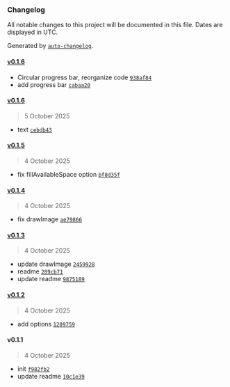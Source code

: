 ### Changelog

All notable changes to this project will be documented in this file. Dates are displayed in UTC.

Generated by [`auto-changelog`](https://github.com/CookPete/auto-changelog).

#### [v0.1.6](https://github.com/matronator/mgine/compare/v0.1.6...v0.1.6)

- Circular progress bar, reorganize code [`938af84`](https://github.com/matronator/mgine/commit/938af845b21ba8279c3c41343039c1fed70f6830)
- add progress bar [`cabaa20`](https://github.com/matronator/mgine/commit/cabaa209171c184ce83332f0ffa42d23fa18f12d)

#### [v0.1.6](https://github.com/matronator/mgine/compare/v0.1.5...v0.1.6)

> 5 October 2025

- text [`cebdb43`](https://github.com/matronator/mgine/commit/cebdb43779d0231ddb5092f1999186aa3849c250)

#### [v0.1.5](https://github.com/matronator/mgine/compare/v0.1.4...v0.1.5)

> 4 October 2025

- fix fillAvailableSpace option [`bf8d35f`](https://github.com/matronator/mgine/commit/bf8d35f8a2eaa38b39e17fbaf5aa9d8a2212ed14)

#### [v0.1.4](https://github.com/matronator/mgine/compare/v0.1.3...v0.1.4)

> 4 October 2025

- fix drawImage [`ae79866`](https://github.com/matronator/mgine/commit/ae79866d3e66a30508c5215893fb829ba41f6134)

#### [v0.1.3](https://github.com/matronator/mgine/compare/v0.1.2...v0.1.3)

> 4 October 2025

- update drawImage [`2459928`](https://github.com/matronator/mgine/commit/245992856ac3ab3200675e26ef74d3ada1297900)
- readme [`289cb71`](https://github.com/matronator/mgine/commit/289cb711fe51ac952c77a8deb8bf9052e00ea006)
- update readme [`9875189`](https://github.com/matronator/mgine/commit/98751890a1af6dd242a3cb1236d37a447a03150a)

#### [v0.1.2](https://github.com/matronator/mgine/compare/v0.1.1...v0.1.2)

> 4 October 2025

- add options [`1209759`](https://github.com/matronator/mgine/commit/120975985d8ea212f60f47fab12119a5b19df1e4)

#### v0.1.1

> 4 October 2025

- init [`f982fb2`](https://github.com/matronator/mgine/commit/f982fb2769a32527c085f2bae8da2a73cb84ebf7)
- update readme [`10c1e39`](https://github.com/matronator/mgine/commit/10c1e39b78d5bfa9cb898f6cf1d9d85b0d765cff)
